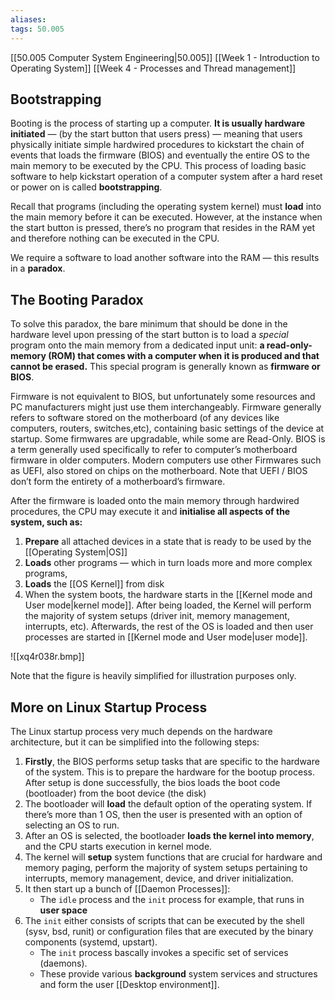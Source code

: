 ```yaml
---
aliases: 
tags: 50.005
---
```

[[50.005 Computer System Engineering|50.005]]
[[Week 1 - Introduction to Operating System]]
[[Week 4 - Processes and Thread management]]

## Bootstrapping
Booting is the process of starting up a computer. **It is usually hardware initiated** — (by the start button that users press) — meaning that users physically initiate simple hardwired procedures to kickstart the chain of events that loads the firmware (BIOS) and eventually the entire OS to the main memory to be executed by the CPU. This process of loading basic software to help kickstart operation of a computer system after a hard reset or power on is called **bootstrapping**.

Recall that programs (including the operating system kernel) must **load** into the main memory before it can be executed. However, at the instance when the start button is pressed, there’s no program that resides in the RAM yet and therefore nothing can be executed in the CPU.

We require a software to load another software into the RAM — this results in a **paradox**.

## The Booting Paradox
To solve this paradox, the bare minimum that should be done in the hardware level upon pressing of the start button is to load a _special_ program onto the main memory from a dedicated input unit: **a **read-only-memory** (ROM) that comes with a computer when it is produced and that cannot be erased.** This special program is generally known as **firmware or BIOS**.

Firmware is not equivalent to BIOS, but unfortunately some resources and PC manufacturers might just use them interchangeably. Firmware generally refers to software stored on the motherboard (of any devices like computers, routers, switches,etc), containing basic settings of the device at startup. Some firmwares are upgradable, while some are Read-Only. BIOS is a term generally used specifically to refer to computer’s motherboard firmware in older computers. Modern computers use other Firmwares such as UEFI, also stored on chips on the motherboard. Note that UEFI / BIOS don’t form the entirety of a motherboard’s firmware.

After the firmware is loaded onto the main memory through hardwired procedures, the CPU may execute it and **initialise all aspects of the system, such as:**
1.  **Prepare** all attached devices in a state that is ready to be used by the [[Operating System|OS]]
2.  **Loads** other programs — which in turn loads more and more complex programs,
3.  **Loads** the [[OS Kernel]] from disk
4.  When the system boots, the hardware starts in the [[Kernel mode and User mode|kernel mode]]. After being loaded, the Kernel will perform the majority of system setups (driver init, memory management, interrupts, etc). Afterwards, the rest of the OS is loaded and then user processes are started in [[Kernel mode and User mode|user mode]].

![[xq4r038r.bmp]]

Note that the figure is heavily simplified for illustration purposes only.

## More on Linux Startup Process
The Linux startup process very much depends on the hardware architecture, but it can be simplified into the following steps:

1.  **Firstly**, the BIOS performs setup tasks that are specific to the hardware of the system. This is to prepare the hardware for the bootup process. After setup is done successfully, the bios loads the boot code (bootloader) from the boot device (the disk)
2.  The bootloader will **load** the default option of the operating system. If there’s more than 1 OS, then the user is presented with an option of selecting an OS to run.
3.  After an OS is selected, the bootloader **loads the kernel into memory**, and the CPU starts execution in kernel mode.
4.  The kernel will **setup** system functions that are crucial for hardware and memory paging, perform the majority of system setups pertaining to interrupts, memory management, device, and driver initialization.
5.  It then start up a bunch of [[Daemon Processes]]:
    -   The `idle` process and the `init` process for example, that runs in **user space**
6.  The `init` either consists of scripts that can be executed by the shell (sysv, bsd, runit) or configuration files that are executed by the binary components (systemd, upstart).
    -   The `init` process bascally invokes a specific set of services (daemons).
    -   These provide various **background** system services and structures and form the user [[Desktop environment]].